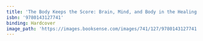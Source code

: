 ```yaml
---
title: 'The Body Keeps the Score: Brain, Mind, and Body in the Healing of Trauma'
isbn: '9780143127741'
binding: Hardcover
image_path: 'https://images.booksense.com/images/741/127/9780143127741.jpg'
---
```


